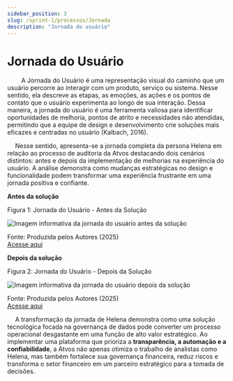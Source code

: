 ```yaml
---
sidebar_position: 3
slug: /sprint-1/processos/Jornada
description: "Jornada do usuário"
---
```


# Jornada do Usuário

 &emsp; A Jornada do Usuário é uma representação visual do caminho que um usuário percorre ao interagir com um produto, serviço ou sistema. Nesse sentido, ela descreve as etapas, as emoções, as ações e os pontos de contato que o usuário experimenta ao longo de sua interação. Dessa maneira, a jornada do usuário é uma ferramenta valiosa para identificar oportunidades de melhoria, pontos de atrito e necessidades não atendidas, permitindo que a equipe de design e desenvolvimento crie soluções mais eficazes e centradas no usuário (Kalbach, 2016).

&emsp; Nesse sentido, apresenta-se a jornada completa da persona Helena em relação ao processo de auditoria da Atvos destacando dois cenários distintos: antes e depois da implementação de melhorias na experiência do usuário. A análise demonstra como mudanças estratégicas no design e funcionalidade podem transformar uma experiência frustrante em uma jornada positiva e confiante.

**Antes da solução**

<p style={{textAlign: 'center'}}>Figura 1: Jornada do Usuário - Antes da Solução</p>

<div style={{margin: 25}}>
    <div style={{textAlign: 'center'}}>
        <img src={require("../../../static/img/JornadaAntes.png").default} style={{width: 800}} alt="Imagem informativa da jornada do usuário antes da solução" />
        <br />
    </div>
</div>

<p style={{textAlign: 'center'}}>
  Fonte: Produzida pelos Autores (2025) <br/> <a href="https://www.figma.com/design/vGF5x1UMN5gWR1Fcye3RP5/Persona-templete--Copy-?node-id=2009-80&t=sCrXlkfPha4iAtsF-1" target="_blank"> Acesse aqui </a>
</p>

**Depois da solução**

<p style={{textAlign: 'center'}}>Figura 2: Jornada do Usuário - Depois da Solução</p>

<div style={{margin: 25}}>
    <div style={{textAlign: 'center'}}>
        <img src={require("../../../static/img/JornadaDepois.png").default} style={{width: 800}} alt="Imagem informativa da jornada do usuário depois da solução" />
        <br />
    </div>
</div>

<p style={{textAlign: 'center'}}>
  Fonte: Produzida pelos Autores (2025) <br/> <a href="https://www.figma.com/design/vGF5x1UMN5gWR1Fcye3RP5/Persona-templete--Copy-?node-id=2009-80&t=sCrXlkfPha4iAtsF-1" target="_blank"> Acesse aqui </a>
</p>

&emsp; A transformação da jornada de Helena demonstra como uma solução tecnológica focada na governança de dados pode converter um processo operacional desgastante em uma função de alto valor estratégico. Ao implementar uma plataforma que prioriza a **transparência, a automação e a confiabilidade**, a Atvos não apenas otimiza o trabalho de analistas como Helena, mas também fortalece sua governança financeira, reduz riscos e transforma o setor financeiro em um parceiro estratégico para a tomada de decisões.  
